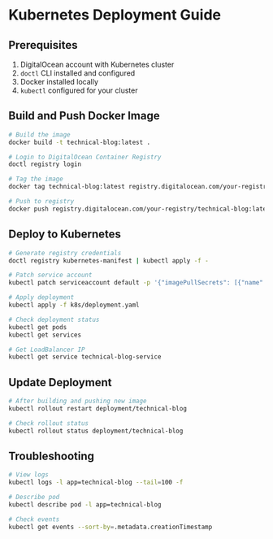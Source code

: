 # Kubernetes Deployment Guide

## Prerequisites

1. DigitalOcean account with Kubernetes cluster
2. `doctl` CLI installed and configured
3. Docker installed locally
4. `kubectl` configured for your cluster

## Build and Push Docker Image

```bash
# Build the image
docker build -t technical-blog:latest .

# Login to DigitalOcean Container Registry
doctl registry login

# Tag the image
docker tag technical-blog:latest registry.digitalocean.com/your-registry/technical-blog:latest

# Push to registry
docker push registry.digitalocean.com/your-registry/technical-blog:latest
```

## Deploy to Kubernetes

```bash
# Generate registry credentials
doctl registry kubernetes-manifest | kubectl apply -f -

# Patch service account
kubectl patch serviceaccount default -p '{"imagePullSecrets": [{"name": "registry-your-registry-name"}]}'

# Apply deployment
kubectl apply -f k8s/deployment.yaml

# Check deployment status
kubectl get pods
kubectl get services

# Get LoadBalancer IP
kubectl get service technical-blog-service
```

## Update Deployment

```bash
# After building and pushing new image
kubectl rollout restart deployment/technical-blog

# Check rollout status
kubectl rollout status deployment/technical-blog
```

## Troubleshooting

```bash
# View logs
kubectl logs -l app=technical-blog --tail=100 -f

# Describe pod
kubectl describe pod -l app=technical-blog

# Check events
kubectl get events --sort-by=.metadata.creationTimestamp
```